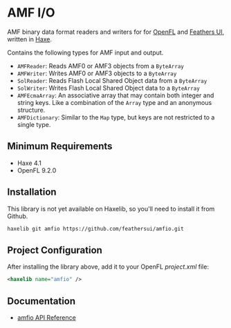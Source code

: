 # AMF I/O

AMF binary data format readers and writers for for [OpenFL](https://openfl.org/) and [Feathers UI](https://feathersui.com/), written in [Haxe](https://haxe.org/).

Contains the following types for AMF input and output.

- `AMFReader`: Reads AMF0 or AMF3 objects from a `ByteArray`
- `AMFWriter`: Writes AMF0 or AMF3 objects to a `ByteArray`
- `SolReader`: Reads Flash Local Shared Object data from a `ByteArray`
- `SolWriter`: Writes Flash Local Shared Object data to a `ByteArray`
- `AMFEcmaArray`: An associative array that may contain both integer and string keys. Like a combination of the `Array` type and an anonymous structure.
- `AMFDictionary`: Similar to the `Map` type, but keys are not restricted to a single type.

## Minimum Requirements

- Haxe 4.1
- OpenFL 9.2.0

## Installation

This library is not yet available on Haxelib, so you'll need to install it from Github.

```sh
haxelib git amfio https://github.com/feathersui/amfio.git
```

## Project Configuration

After installing the library above, add it to your OpenFL _project.xml_ file:

```xml
<haxelib name="amfio" />
```

## Documentation

- [amfio API Reference](https://api.feathersui.com/amfio/)
